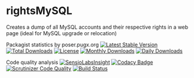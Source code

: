 # rightsMySQL
Creates a dump of all MySQL accounts and their respective rights in a web page
(ideal for MySQL upgrade or relocation)

Packagist statistics by poser.pugx.org
[![Latest Stable Version](https://poser.pugx.org/danielgp/rights-mysql/v/stable)](https://packagist.org/packages/danielgp/rights-mysql)
[![Total Downloads](https://poser.pugx.org/danielgp/rights-mysql/downloads)](https://packagist.org/packages/danielgp/rights-mysql)
[![License](https://poser.pugx.org/danielgp/rights-mysql/license)](https://packagist.org/packages/danielgp/rights-mysql)
[![Monthly Downloads](https://poser.pugx.org/danielgp/rights-mysql/d/monthly)](https://packagist.org/packages/danielgp/rights-mysql)
[![Daily Downloads](https://poser.pugx.org/danielgp/rights-mysql/d/daily)](https://packagist.org/packages/danielgp/rights-mysql)

Code quality analysis
[![SensioLabsInsight](https://insight.sensiolabs.com/projects/1cc4363b-387c-4f12-ad5d-6113c43036bb/big.png)](https://insight.sensiolabs.com/projects/1cc4363b-387c-4f12-ad5d-6113c43036bb)
[![Codacy Badge](https://api.codacy.com/project/badge/grade/2eda20790b5d47a1b992a903928442e9)](https://www.codacy.com/app/danielpopiniuc/rights-mysql)
[![Scrutinizer Code Quality](https://scrutinizer-ci.com/g/danielgp/rights-mysql/badges/quality-score.png?b=master)](https://scrutinizer-ci.com/g/danielgp/rights-mysql/?branch=master)
[![Build Status](https://scrutinizer-ci.com/g/danielgp/rights-mysql/badges/build.png?b=master)](https://scrutinizer-ci.com/g/danielgp/rights-mysql/build-status/master)
